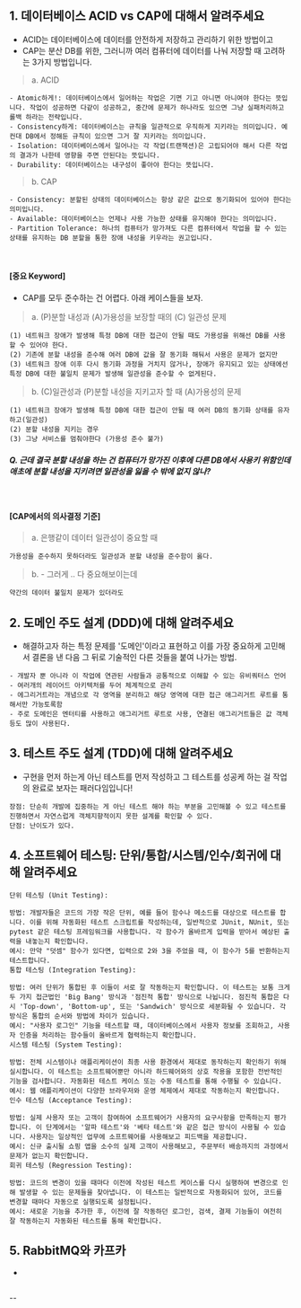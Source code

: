 ## 1. 데이터베이스 ACID vs CAP에 대해서 알려주세요
- ACID는 데이터베이스에 데이터를 안전하게 저장하고 관리하기 위한 방법이고 
- CAP는 분산 DB를 위한, 그러니까 여러 컴퓨터에 데이터를 나눠 저장할 때 고려하는 3가지 방법입니다.

> a. ACID
```
- Atomic하게!: 데이터베이스에서 일어하는 작업은 기면 기고 아니면 아니여야 한다는 뜻입니다. 작업이 성공하면 다같이 성공하고, 중간에 문제가 하나라도 있으면 그냥 실패처리하고 롤백 하라는 전략입니다.
- Consistency하게: 데이터베이스는 규칙을 일관적으로 우직하게 지키라는 의미입니다. 예컨대 DB에서 정해둔 규칙이 있으면 그거 잘 지키라는 의미입니다.
- Isolation: 데이터베이스에서 일어나는 각 작업(트랜잭션)은 고립되어야 해서 다른 작업의 결과가 나한테 영향을 주면 안된다는 뜻입니다.
- Durability: 데이터베이스는 내구성이 좋아야 한다는 뜻입니다. 
```

> b. CAP
```
- Consistency: 분할된 상태의 데이터베이스는 항상 같은 값으로 동기화되어 있어야 한다는 의미입니다.
- Available: 데이터베이스는 언제나 사용 가능한 상태를 유지해야 한다는 의미입니다.
- Partition Tolerance: 하나의 컴퓨터가 망가져도 다른 컴퓨터에서 작업을 할 수 있는 상태를 유지하는 DB 분할을 통한 장애 내성을 키우라는 권고입니다.
```

<br>

#### [중요 Keyword]
-  CAP를 모두 준수하는 건 어렵다. 아래 케이스들을 보자.

> a. (P)분할 내성과 (A)가용성을 보장할 때의 (C) 일관성 문제
```
(1) 네트워크 장애가 발생해 특정 DB에 대한 접근이 안될 때도 가용성을 위해선 DB를 사용할 수 있어야 한다.
(2) 기존에 분할 내성을 준수해 여러 DB에 값을 잘 동기화 해둬서 사용은 문제가 없지만
(3) 네트워크 장애 이후 다시 동기화 과정을 거치지 않거나, 장애가 유지되고 있는 상태에선 특정 DB에 대한 불일치 문제가 발생해 일관성을 준수할 수 없게된다.
```

> b. (C)일관성과 (P)분할 내성을 지키고자 할 때 (A)가용성의 문제
```
(1) 네트워크 장애가 발생해 특정 DB에 대한 접근이 안될 때 여러 DB의 동기화 상태를 유자하고(일관성) 
(2) 분할 내성을 지키는 경우
(3) 그냥 서비스를 멈춰야한다 (가용성 준수 불가)
```

##### Q. 근데 결국 분할 내성을 하는 건 컴퓨터가 망가진 이후에 다른 DB에서 사용키 위함인데 애초에 분할 내성을 지키려면 일관성을 잃을 수 밖에 없지 않나?


<br>

#### [CAP에서의 의사결정 기준]
> a. 은행같이 데이터 일관성이 중요할 때
```
가용성을 준수하지 못하더라도 일관성과 분할 내성을 준수함이 옳다.
```

> b. - 그러게 .. 다 중요해보이는데
```
약간의 데이터 불일치 문제가 있더라도 
```



## 2. 도메인 주도 설계 (DDD)에 대해 알려주세요
- 해결하고자 하는 특정 문제를 '도메인'이라고 표현하고 이를 가장 중요하게 고민해서 결론을 낸 다음 그 뒤로 기술적인 다른 것들을 붙여 나가는 방법.
```
- 개발자 뿐 아니라 이 작업에 연관된 사람들과 공통적으로 이해할 수 있는 유비쿼터스 언어
- 여러개의 레이어드 아키텍처를 두어 체계적으로 관리
- 에그리거트라는 개념으로 각 영역을 분리하고 해당 영역에 대한 접근 애그리거트 루트를 통해서만 가능토록함
- 주로 도메인은 엔터티를 사용하고 애그리거트 루트로 사용, 연결된 애그리거트들은 값 객체등도 많이 사용된다.
```



## 3. 테스트 주도 설계 (TDD)에 대해 알려주세요
- 구현을 먼저 하는게 아닌 테스트를 먼저 작성하고 그 테스트를 성공케 하는 걸 작업의 완료로 보자는 패러다임입니다!
```
장점: 단순히 개발에 집중하는 게 아닌 테스트 해야 하는 부분을 고민해볼 수 있고 테스트를 진행하면서 자연스럽게 객체지향적이지 못한 설계를 확인할 수 있다.
단점: 난이도가 있다.
```



## 4. 소프트웨어 테스팅: 단위/통합/시스템/인수/회귀에 대해 알려주세요
```
단위 테스팅 (Unit Testing):

방법: 개발자들은 코드의 가장 작은 단위, 예를 들어 함수나 메소드를 대상으로 테스트를 합니다. 이를 위해 자동화된 테스트 스크립트를 작성하는데, 일반적으로 JUnit, NUnit, 또는 pytest 같은 테스팅 프레임워크를 사용합니다. 각 함수가 올바르게 입력을 받아서 예상된 출력을 내놓는지 확인합니다.
예시: 만약 "덧셈" 함수가 있다면, 입력으로 2와 3을 주었을 때, 이 함수가 5를 반환하는지 테스트합니다.
통합 테스팅 (Integration Testing):

방법: 여러 단위가 통합된 후 이들이 서로 잘 작동하는지 확인합니다. 이 테스트는 보통 크게 두 가지 접근법인 'Big Bang' 방식과 '점진적 통합' 방식으로 나뉩니다. 점진적 통합은 다시 'Top-down', 'Bottom-up', 또는 'Sandwich' 방식으로 세분화될 수 있습니다. 각 방식은 통합의 순서와 방법에 차이가 있습니다.
예시: "사용자 로그인" 기능을 테스트할 때, 데이터베이스에서 사용자 정보를 조회하고, 사용자 인증을 처리하는 함수들이 올바르게 협력하는지 확인합니다.
시스템 테스팅 (System Testing):

방법: 전체 시스템이나 애플리케이션이 최종 사용 환경에서 제대로 동작하는지 확인하기 위해 실시합니다. 이 테스트는 소프트웨어뿐만 아니라 하드웨어와의 상호 작용을 포함한 전반적인 기능을 검사합니다. 자동화된 테스트 케이스 또는 수동 테스트를 통해 수행될 수 있습니다.
예시: 웹 애플리케이션이 다양한 브라우저와 운영 체제에서 제대로 작동하는지 확인합니다.
인수 테스팅 (Acceptance Testing):

방법: 실제 사용자 또는 고객이 참여하여 소프트웨어가 사용자의 요구사항을 만족하는지 평가합니다. 이 단계에서는 '알파 테스트'와 '베타 테스트'와 같은 접근 방식이 사용될 수 있습니다. 사용자는 일상적인 업무에 소프트웨어를 사용해보고 피드백을 제공합니다.
예시: 신규 출시될 쇼핑 앱을 소수의 실제 고객이 사용해보고, 주문부터 배송까지의 과정에서 문제가 없는지 확인합니다.
회귀 테스팅 (Regression Testing):

방법: 코드의 변경이 있을 때마다 이전에 작성된 테스트 케이스를 다시 실행하여 변경으로 인해 발생할 수 있는 문제들을 찾아냅니다. 이 테스트는 일반적으로 자동화되어 있어, 코드를 변경할 때마다 자동으로 실행되도록 설정됩니다.
예시: 새로운 기능을 추가한 후, 이전에 잘 작동하던 로그인, 검색, 결제 기능들이 여전히 잘 작동하는지 자동화된 테스트를 통해 확인합니다.
```


## 5. RabbitMQ와 카프카
- 
```

```

--
